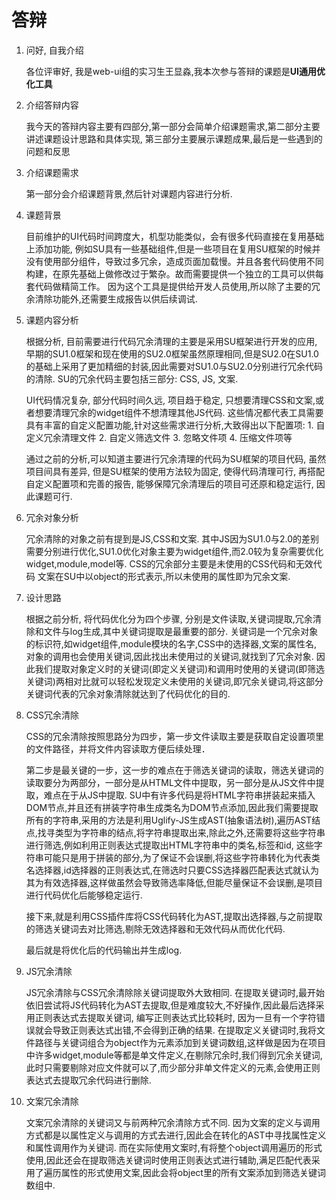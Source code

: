 # 答辩

1. 问好, 自我介绍

    各位评审好, 我是web-ui组的实习生王显淼,我本次参与答辩的课题是**UI通用优化工具**

2. 介绍答辩内容 

    我今天的答辩内容主要有四部分,第一部分会简单介绍课题需求,第二部分主要讲述课题设计思路和具体实现, 第三部分主要展示课题成果,最后是一些遇到的问题和反思

3. 介绍课题需求
    
    第一部分会介绍课题背景,然后针对课题内容进行分析.

4. 课题背景

    目前维护的UI代码时间跨度大，机型功能类似，会有很多代码直接在复用基础上添加功能, 例如SU具有一些基础组件,但是一些项目在复用SU框架的时候并没有使用部分组件，导致过多冗余，造成页面加载慢。并且各套代码使用不同构建，在原先基础上做修改过于繁杂。故而需要提供一个独立的工具可以供每套代码做精简工作。
    因为这个工具是提供给开发人员使用,所以除了主要的冗余清除功能外,还需要生成报告以供后续调试.

5.  课题内容分析

    根据分析, 目前需要进行代码冗余清理的主要是采用SU框架进行开发的应用, 早期的SU1.0框架和现在使用的SU2.0框架虽然原理相同,但是SU2.0在SU1.0的基础上采用了更加精细的封装,因此需要对SU1.0与SU2.0分别进行冗余代码的清除. SU的冗余代码主要包括三部分: CSS, JS, 文案. 

    UI代码情况复杂, 部分代码时间久远, 项目趋于稳定, 只想要清理CSS和文案,或者想要清理冗余的widget组件不想清理其他JS代码. 这些情况都代表工具需要具有丰富的自定义配置功能,针对这些需求进行分析,大致得出以下配置项: 1. 自定义冗余清理文件 2. 自定义筛选文件 3. 忽略文件项 4. 压缩文件项等

    通过之前的分析,可以知道主要进行冗余清理的代码为SU框架的项目代码, 虽然项目间具有差异, 但是SU框架的使用方法较为固定, 使得代码清理可行, 再搭配自定义配置项和完善的报告, 能够保障冗余清理后的项目可还原和稳定运行, 因此课题可行.

6. 冗余对象分析

    冗余清除的对象之前有提到是JS,CSS和文案.
    其中JS因为SU1.0与2.0的差别需要分别进行优化,SU1.0优化对象主要为widget组件,而2.0较为复杂需要优化widget,module,model等.
    CSS的冗余部分主要是未使用的CSS代码和无效代码
    文案在SU中以object的形式表示,所以未使用的属性即为冗余文案.

7. 设计思路

    根据之前分析, 将代码优化分为四个步骤, 分别是文件读取,关键词提取,冗余清除和文件与log生成,其中关键词提取是最重要的部分.
    关键词是一个冗余对象的标识符,如widget组件,module模块的名字,CSS中的选择器,文案的属性名, 对象的调用也会使用关键词,因此找出未使用过的关键词,就找到了冗余对象.
    因此我们提取对象定义时的关键词(即定义关键词)和调用时使用的关键词(即筛选关键词)两相对比就可以轻松发现定义未使用的关键词,即冗余关键词,将这部分关键词代表的冗余对象清除就达到了代码优化的目的.

8. CSS冗余清除

    CSS的冗余清除按照思路分为四步，第一步文件读取主要是获取自定设置项里的文件路径，并将文件内容读取方便后续处理．

    第二步是最关键的一步，这一步的难点在于筛选关键词的读取，筛选关键词的读取要分为两部分，一部分是从HTML文件中提取，另一部分是从JS文件中提取，难点在于从JS中提取.
    SU中有许多代码是将HTML字符串拼装起来插入DOM节点,并且还有拼装字符串生成类名为DOM节点添加,因此我们需要提取所有的字符串,采用的方法是利用Uglify-JS生成AST(抽象语法树),遍历AST结点,找寻类型为字符串的结点,将字符串提取出来,除此之外,还需要将这些字符串进行筛选,例如利用正则表达式提取出HTML字符串中的类名,标签和id, 这些字符串可能只是用于拼装的部分,为了保证不会误删,将这些字符串转化为代表类名选择器,id选择器的正则表达式,在筛选时只要CSS选择器匹配表达式就认为其为有效选择器,这样做虽然会导致筛选率降低,但能尽量保证不会误删,是项目进行代码优化后能够稳定运行.

    接下来,就是利用CSS插件库将CSS代码转化为AST,提取出选择器,与之前提取的筛选关键词去对比筛选,剔除无效选择器和无效代码从而优化代码.

    最后就是将优化后的代码输出并生成log.

9. JS冗余清除

    JS冗余清除与CSS冗余清除除关键词提取外大致相同.
    在提取关键词时,最开始依旧尝试将JS代码转化为AST去提取,但是难度较大,不好操作,因此最后选择采用正则表达式去提取关键词, 编写正则表达式比较耗时, 因为一旦有一个字符错误就会导致正则表达式出错,不会得到正确的结果.
    在提取定义关键词时,我将文件路径与关键词组合为object作为元素添加到关键词数组,这样做是因为在项目中许多widget,module等都是单文件定义,在剔除冗余时,我们得到冗余关键词,此时只需要剔除对应文件就可以了,而少部分非单文件定义的元素,会使用正则表达式去提取冗余代码进行删除.

10. 文案冗余清除

    文案冗余清除的关键词又与前两种冗余清除方式不同.
    因为文案的定义与调用方式都是以属性定义与调用的方式去进行,因此会在转化的AST中寻找属性定义和属性调用作为关键词.
    而在实际使用文案时,有将整个object调用遍历的形式使用,因此还会在提取筛选关键词时使用正则表达式进行辅助,满足匹配代表采用了遍历属性的形式使用文案,因此会将object里的所有文案添加到筛选关键词数组中.
